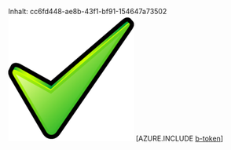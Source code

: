 Inhalt: cc6fd448-ae8b-43f1-bf91-154647a73502![Bild](6a45d078-eecd-4d24-bc7c-ada2d6a7f466.png)
[AZURE.INCLUDE [b-token](3f31984b-1a8f-4644-86e6-03ece276a419.md)]
